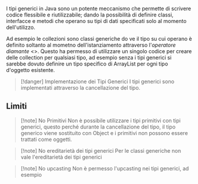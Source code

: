 I tipi generici in Java sono un potente meccanismo che permette di scrivere codice flessibile e riutilizzabile; dando la possibilità di definire classi, interfacce e metodi che operano su tipi di dati specificati solo al momento dell'utilizzo.

Ad esempio le collezioni sono classi generiche do ve il tipo su cui operano è definito soltanto al mometno dell'istanziamento attraverso l'*operatore diamante* <>. Questo ha permesso di utilizzare un singolo codice per creare delle collection per qualsiasi tipo, ad esempio senza i tipi generici si sarebbe dovuto definire un tipo specifico di ArrayList per ogni tipo d'oggetto esistente.

>[!danger] Implementazione dei Tipi Generici
>I tipi generici sono implementati attraverso la cancellazione del tipo.

## Limiti
>[!note] No Primitivi
>Non è possibile utilizzare i tipi primitivi con tipi generici, questo perché durante la cancellazione del tipo, il tipo generico viene sostituito con Object e i primitivi non possono essere trattati come oggetti.

>[!note] No ereditarietà dei tipi generici
>Per le classi generiche non vale l'ereditarietà dei tipi generici 

>[!note] No upcasting
>Non è permesso l'upcasting nei tipi generici, ad esempio
>
